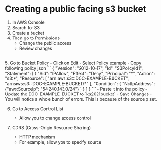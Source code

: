 # Creating a public facing s3 bucket

1. In AWS Console
2. Search for S3
3. Create a bucket 
4. Then go to Permissions
    - Change the public access
    - Review changes
<br>
5. Go to Bucket Policy
    - Click on Edit
    - Select Policy example
    - Copy following policy json
    ```
        {
            "Version": "2012-10-17",
        "Id": "S3PolicyId1",
        "Statement": [
            {
            "Sid": "IPAllow",
            "Effect": "Deny",
            "Principal": "*",
            "Action": "s3:*",
            "Resource": [
                "arn:aws:s3:::DOC-EXAMPLE-BUCKET",
                "arn:aws:s3:::DOC-EXAMPLE-BUCKET/*"
            ],
            "Condition": {
            "NotIpAddress": {"aws:SourceIp": "54.240.143.0/24"}
            }
            }
        ]
        }
    ```
    - Paste it into the policy
    - Update the DOC-EXAMPLE-BUCKET to `ks2021bucket`
    - Save Changes
    - You will notice a whole bunch of errors.  This is because of the sourceIp set.

6. Go to Access Control List
    - Allow you to change access control

7. CORS (Cross-Origin Resource Sharing)
    - HTTP mechanism
    - For example, allow you to specify source 
